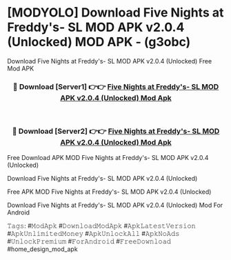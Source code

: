 # [MODYOLO] Download Five Nights at Freddy's- SL MOD APK v2.0.4 (Unlocked) MOD APK - (g3obc)
Download Five Nights at Freddy's- SL MOD APK v2.0.4 (Unlocked) Free Mod APK

<div align="center">
<h3>🔴 Download [Server1] 👉👉 <a href="https://apk-comot.site?title=Five_Nights_at_Freddy's-_SL_MOD_APK_v2.0.4_(Unlocked)">Five Nights at Freddy's- SL MOD APK v2.0.4 (Unlocked) Mod Apk</a></h3><br>

<h3>🔴 Download [Server2] 👉👉 <a href="https://apk-comot.site?title=Five_Nights_at_Freddy's-_SL_MOD_APK_v2.0.4_(Unlocked)">Five Nights at Freddy's- SL MOD APK v2.0.4 (Unlocked) Mod Apk</a></h3>
</div>


Free Download APK MOD Five Nights at Freddy's- SL MOD APK v2.0.4 (Unlocked)

Download Five Nights at Freddy's- SL MOD APK v2.0.4 (Unlocked) 

Free APK MOD Five Nights at Freddy's- SL MOD APK v2.0.4 (Unlocked) 

Download Five Nights at Freddy's- SL MOD APK v2.0.4 (Unlocked) Mod For Android

𝚃𝚊𝚐𝚜: #𝙼𝚘𝚍𝙰𝚙𝚔 #𝙳𝚘𝚠𝚗𝚕𝚘𝚊𝚍𝙼𝚘𝚍𝙰𝚙𝚔 #𝙰𝚙𝚔𝙻𝚊𝚝𝚎𝚜𝚝𝚅𝚎𝚛𝚜𝚒𝚘𝚗 #𝙰𝚙𝚔𝚄𝚗𝚕𝚒𝚖𝚒𝚝𝚎𝚍𝙼𝚘𝚗𝚎𝚢 #𝙰𝚙𝚔𝚄𝚗𝚕𝚘𝚌𝚔𝙰𝚕𝚕 #𝙰𝚙𝚔𝙽𝚘𝙰𝚍𝚜 #𝚄𝚗𝚕𝚘𝚌𝚔𝙿𝚛𝚎𝚖𝚒𝚞𝚖 #𝙵𝚘𝚛𝙰𝚗𝚍𝚛𝚘𝚒𝚍 #𝙵𝚛𝚎𝚎𝙳𝚘𝚠𝚗𝚕𝚘𝚊𝚍 #home_design_mod_apk